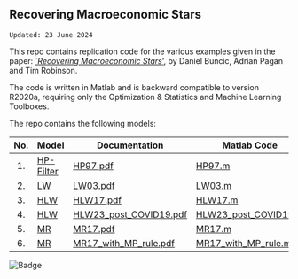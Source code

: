 ## Recovering Macroeconomic Stars 
`Updated: 23 June 2024`

This repo contains replication code for the various examples given in the paper: 
[`*Recovering Macroeconomic Stars*'](https://cama.crawford.anu.edu.au/publication/cama-working-paper-series/21468/recovering-stars-macroeconomics), by Daniel Buncic, Adrian Pagan and Tim Robinson.

The code is written in Matlab and is backward compatible to version R2020a, requiring only the Optimization & 
Statistics and Machine Learning Toolboxes.      

The repo contains the following models:


|No.  | Model                                   | Documentation                                                     | Matlab Code                                      
| :-: | -----------------------------           | ------------------------------------------                        | ------------------------------------------       
| 1.  | [HP-Filter](./models/HP-Filter/)        | [HP97.pdf](./models/HP-Filter/HP97.pdf)                           | [HP97.m](./models/HP-Filter/HP97.m)              
| 2.  | [LW](./models/LW/)                      | [LW03.pdf](./models/LW/LW03.pdf)                                  | [LW03.m](./models/LW/LW03.m)                     
| 3.  | [HLW](./models/HLW/)                    | [HLW17.pdf](./models/HLW/HLW17.pdf)                               | [HLW17.m](./models/HLW/HLW17.m)                     
| 4.  | [HLW](./models/HLW/)                    | [HLW23_post_COVID19.pdf](./models/HLW/HLW23_post_COVID19.pdf)     | [HLW23_post_COVID19.m](./models/HLW/HLW23_post_COVID19.m) 
| 5.  | [MR](./models/MR/)                      | [MR17.pdf](./models/MR/MR17.pdf)                                  | [MR17.m](./models/MR/MR17.m) 
| 6.  | [MR](./models/MR/)                      | [MR17_with_MP_rule.pdf](./models/MR/MR17_with_MP_rule.pdf)        | [MR17_with_MP_rule.m](./models/MR/MR17_with_MP_rule.m) 


<!-- [![Hits](https://hits.seeyoufarm.com/api/count/incr/badge.svg?url=https%3A%2F%2Fgithub.com%2F4db83%2FRecovery-code&count_bg=%2379C83D&title_bg=%23555555&icon=&icon_color=%23E7E7E7&title=Page+Views&edge_flat=false)](https://hits.seeyoufarm.com) -->

![Badge](https://hitscounter.dev/api/hit?url=https%3A%2F%2Fgithub.com%2F4db83%2FRecovery-code&label=Hits&icon=github&color=%23198754&message=&style=flat&tz=UTC)

<!-- 1. [HP-Filter](./HP-Filter/)
    - [Documentation HP97.pdf](./HP-Filter/HP97.pdf)
    - [Matlab File HP97.m](./HP-Filter/HP97.m)

2. Clark UC Model:
    - [Clark83.m](har) -->

 

<!-- | 2.  | [Clark-UC](./models/Clark-UC/)       | [Clark87.pdf](./models/Clark-UC/Clark87.pdf)     | [Clark87.m](./models/Clark-UC/Clark87.m)         | -->
 

